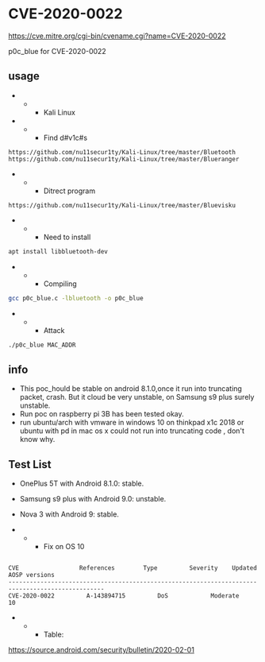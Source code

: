 # CVE-2020-0022
https://cve.mitre.org/cgi-bin/cvename.cgi?name=CVE-2020-0022

p0c_blue for CVE-2020-0022

## usage 
- - - Kali Linux
- - - Find d#v1c#s
```url
https://github.com/nu11secur1ty/Kali-Linux/tree/master/Bluetooth
https://github.com/nu11secur1ty/Kali-Linux/tree/master/Blueranger
```
- - - Ditrect program
```url
https://github.com/nu11secur1ty/Kali-Linux/tree/master/Bluevisku
```
- - - Need to install
```bash
apt install libbluetooth-dev
```
- - - Compiling
```bash
gcc p0c_blue.c -lbluetooth -o p0c_blue
```
- - - Attack
```bash
./p0c_blue MAC_ADDR
```

## info

- This poc_hould be stable on android 8.1.0,once it run into truncating packet, crash. But it cloud be very unstable, on Samsung s9 plus surely unstable.
- Run poc on raspberry pi 3B has been tested okay.
- run ubuntu/arch with vmware in windows 10 on thinkpad x1c 2018 or ubuntu with pd in mac os x could not run into truncating code , don't know why.

## Test List
- OnePlus 5T with Android 8.1.0: stable.
- Samsung s9 plus with Android 9.0: unstable.
- Nova 3 with Android 9: stable.

- - - Fix on OS 10
```

CVE	                References	      Type	       Severity	   Updated AOSP versions
-------------------------------------------------------------------------------------------------
CVE-2020-0022	      A-143894715	      DoS	         Moderate	       10
```

- - - Table:

https://source.android.com/security/bulletin/2020-02-01


